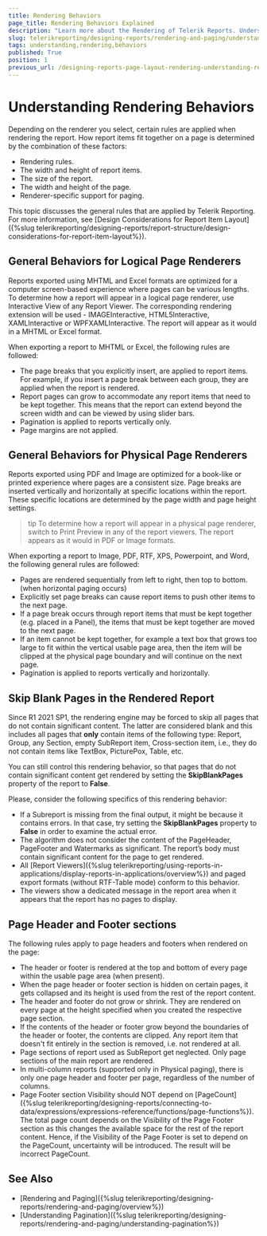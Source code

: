 ```yaml
---
title: Rendering Behaviors
page_title: Rendering Behaviors Explained
description: "Learn more about the Rendering of Telerik Reports. Understand how the reports get paginated and how you may control this process."
slug: telerikreporting/designing-reports/rendering-and-paging/understanding-rendering-behaviors
tags: understanding,rendering,behaviors
published: True
position: 1
previous_url: /designing-reports-page-layout-rendering-understanding-rendering-behaviors
---
```


# Understanding Rendering Behaviors

Depending on the renderer you select, certain rules are applied when rendering the report. How report items fit together on a page is determined by the combination of these factors:

* Rendering rules.
* The width and height of report items.
* The size of the report.
* The width and height of the page.
* Renderer-specific support for paging.

This topic discusses the general rules that are applied by Telerik Reporting. For more information, see [Design Considerations for Report Item Layout]({%slug telerikreporting/designing-reports/report-structure/design-considerations-for-report-item-layout%}).

## General Behaviors for Logical Page Renderers

Reports exported using MHTML and Excel formats are optimized for a computer screen-based experience where pages can be various lengths. To determine how a report will appear in a logical page renderer, use Interactive View of any Report Viewer. The corresponding rendering extension will be used - IMAGEInteractive, HTML5Interactive, XAMLInteractive or WPFXAMLInteractive. The report will appear as it would in a MHTML or Excel format.

When exporting a report to MHTML or Excel, the following rules are followed:

* The page breaks that you explicitly insert, are applied to report items. For example, if you insert a page break between each group, they are applied when the report is rendered.
* Report pages can grow to accommodate any report items that need to be kept together. This means that the report can extend beyond the screen width and can be viewed by using slider bars.
* Pagination is applied to reports vertically only.
* Page margins are not applied.

## General Behaviors for Physical Page Renderers

Reports exported using PDF and Image are optimized for a book-like or printed experience where pages are a consistent size. Page breaks are inserted vertically and horizontally at specific locations within the report. These specific locations are determined by the page width and page height settings.

>tip To determine how a report will appear in a physical page renderer, switch to Print Preview in any of the report viewers. The report appears as it would in PDF or Image formats.

When exporting a report to Image, PDF, RTF, XPS, Powerpoint, and Word, the following general rules are followed:

* Pages are rendered sequentially from left to right, then top to bottom. (when horizontal paging occurs)
* Explicitly set page breaks can cause report items to push other items to the next page.
* If a page break occurs through report items that must be kept together (e.g. placed in a Panel), the items that must be kept together are moved to the next page.
* If an item cannot be kept together, for example a text box that grows too large to fit within the vertical usable page area, then the item will be clipped at the physical page boundary and will continue on the next page.
* Pagination is applied to reports vertically and horizontally.

## Skip Blank Pages in the Rendered Report

Since R1 2021 SP1, the rendering engine may be forced to skip all pages that do not contain significant content. The latter are considered blank and this includes all pages that __only__ contain items of the following type: Report, Group, any Section, empty SubReport item, Cross-section item, i.e., they do not contain items like TextBox, PicturePox, Table, etc.

You can still control this rendering behavior, so that pages that do not contain significant content get rendered by setting the __SkipBlankPages__ property of the report to __False__.

Please, consider the following specifics of this rendering behavior:

* If a Subreport is missing from the final output, it might be because it contains errors. In that case, try setting the __SkipBlankPages__ property to __False__ in order to examine the actual error.
* The algorithm does not consider the content of the PageHeader, PageFooter and Watermarks as significant. The report’s body must contain significant content for the page to get rendered.
* All [Report Viewers]({%slug telerikreporting/using-reports-in-applications/display-reports-in-applications/overview%}) and paged export formats (without RTF-Table mode) conform to this behavior.
* The viewers show a dedicated message in the report area when it appears that the report has no pages to display.

## Page Header and Footer sections

The following rules apply to page headers and footers when rendered on the page:

* The header or footer is rendered at the top and bottom of every page within the usable page area (when present).
* When the page header or footer section is hidden on certain pages, it gets collapsed and its height is used from the rest of the report content.
* The header and footer do not grow or shrink. They are rendered on every page at the height specified when you created the respective page section.
* If the contents of the header or footer grow beyond the boundaries of the header or footer, the contents are clipped. Any report item that doesn't fit entirely in the section is removed, i.e. not rendered at all.
* Page sections of report used as SubReport get neglected. Only page sections of the main report are rendered.
* In multi-column reports (supported only in Physical paging), there is only one page header and footer per page, regardless of the number of columns.
* Page Footer section Visibility should NOT depend on [PageCount]({%slug telerikreporting/designing-reports/connecting-to-data/expressions/expressions-reference/functions/page-functions%}). The total page count depends on the Visibility of the Page Footer section as this changes the available space for the rest of the report content. Hence, if the Visibility of the Page Footer is set to depend on the PageCount, uncertainty will be introduced. The result will be incorrect PageCount.

## See Also

* [Rendering and Paging]({%slug telerikreporting/designing-reports/rendering-and-paging/overview%})
* [Understanding Pagination]({%slug telerikreporting/designing-reports/rendering-and-paging/understanding-pagination%})
